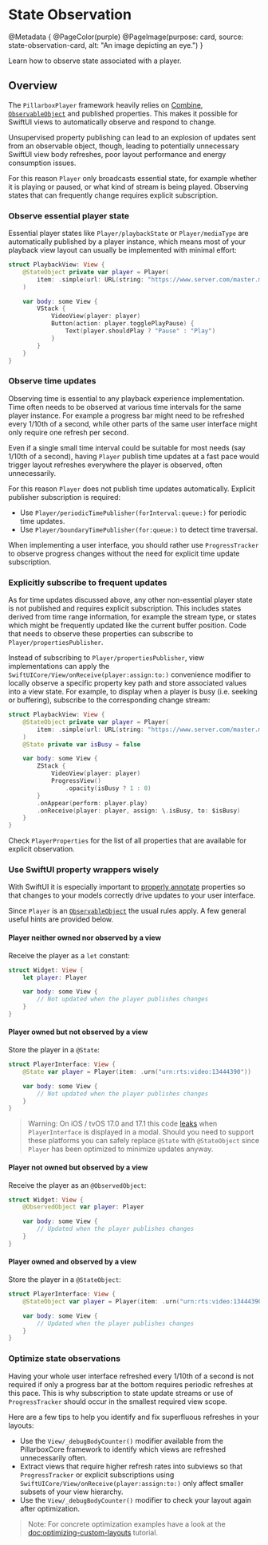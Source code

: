# State Observation

@Metadata {
    @PageColor(purple)
    @PageImage(purpose: card, source: state-observation-card, alt: "An image depicting an eye.")
}

Learn how to observe state associated with a player.

## Overview

The ``PillarboxPlayer`` framework heavily relies on [Combine](https://developer.apple.com/documentation/combine),  [`ObservableObject`](https://developer.apple.com/documentation/combine/observableobject) and published properties. This makes it possible for SwiftUI views to automatically observe and respond to change.

Unsupervised property publishing can lead to an explosion of updates sent from an observable object, though, leading to potentially unnecessary SwiftUI view body refreshes, poor layout performance and energy consumption issues.

For this reason ``Player`` only broadcasts essential state, for example whether it is playing or paused, or what kind of stream is being played. Observing states that can frequently change requires explicit subscription.

### Observe essential player state

Essential player states like ``Player/playbackState`` or ``Player/mediaType`` are automatically published by a player instance, which means most of your playback view layout can usually be implemented with minimal effort:

```swift
struct PlaybackView: View {
    @StateObject private var player = Player(
        item: .simple(url: URL(string: "https://www.server.com/master.m3u8")!)
    )

    var body: some View {
        VStack {
            VideoView(player: player)
            Button(action: player.togglePlayPause) {
                Text(player.shouldPlay ? "Pause" : "Play")
            }
        }
    }
}
```

### Observe time updates

Observing time is essential to any playback experience implementation. Time often needs to be observed at various time intervals for the same player instance. For example a progress bar might need to be refreshed every 1/10th of a second, while other parts of the same user interface might only require one refresh per second.

Even if a single small time interval could be suitable for most needs (say 1/10th of a second), having ``Player`` publish time updates at a fast pace would trigger layout refreshes everywhere the player is observed, often unnecessarily.

For this reason ``Player`` does not publish time updates automatically. Explicit publisher subscription is required:

- Use ``Player/periodicTimePublisher(forInterval:queue:)`` for periodic time updates.
- Use ``Player/boundaryTimePublisher(for:queue:)`` to detect time traversal.

When implementing a user interface, you should rather use ``ProgressTracker`` to observe progress changes without the need for explicit time update subscription.

### Explicitly subscribe to frequent updates

As for time updates discussed above, any other non-essential player state is not published and requires explicit subscription. This includes states derived from time range information, for example the stream type, or states which might be frequently updated like the current buffer position. Code that needs to observe these properties can subscribe to ``Player/propertiesPublisher``.

Instead of subscribing to ``Player/propertiesPublisher``, view implementations can apply the ``SwiftUICore/View/onReceive(player:assign:to:)`` convenience modifier to locally observe a specific property key path and store associated values into a view state. For example, to display when a player is busy (i.e. seeking or buffering), subscribe to the corresponding change stream:

```swift
struct PlaybackView: View {
    @StateObject private var player = Player(
        item: .simple(url: URL(string: "https://www.server.com/master.m3u8")!)
    )
    @State private var isBusy = false

    var body: some View {
        ZStack {
            VideoView(player: player)
            ProgressView()
                .opacity(isBusy ? 1 : 0)
        }
        .onAppear(perform: player.play)
        .onReceive(player: player, assign: \.isBusy, to: $isBusy)
    }
}
```

Check ``PlayerProperties`` for the list of all properties that are available for explicit observation.

### Use SwiftUI property wrappers wisely

With SwiftUI it is especially important to [properly annotate](https://developer.apple.com/documentation/swiftui/model-data) properties so that changes to your models correctly drive updates to your user interface.

Since ``Player`` is an [`ObservableObject`](https://developer.apple.com/documentation/combine/observableobject) the usual rules apply. A few general useful hints are provided below.

#### Player neither owned nor observed by a view

Receive the player as a `let` constant:

```swift
struct Widget: View {
    let player: Player

    var body: some View {
        // Not updated when the player publishes changes
    }
}
```

#### Player owned but not observed by a view

Store the player in a `@State`:

```swift
struct PlayerInterface: View {
    @State var player = Player(item: .urn("urn:rts:video:13444390"))

    var body: some View {
        // Not updated when the player publishes changes
    }
}
```

> Warning: On iOS / tvOS 17.0 and 17.1 this code [leaks](https://developer.apple.com/forums/thread/736110?login=true&page=1#769898022) when `PlayerInterface` is displayed in a modal. Should you need to support these platforms you can safely replace `@State` with `@StateObject` since ``Player`` has been optimized to minimize updates anyway.

#### Player not owned but observed by a view

Receive the player as an `@ObservedObject`:

```swift
struct Widget: View {
    @ObservedObject var player: Player

    var body: some View {
        // Updated when the player publishes changes
    }
}
```

#### Player owned and observed by a view

Store the player in a `@StateObject`:

```swift
struct PlayerInterface: View {
    @StateObject var player = Player(item: .urn("urn:rts:video:13444390"))

    var body: some View {
        // Updated when the player publishes changes
    }
}
```

### Optimize state observations

Having your whole user interface refreshed every 1/10th of a second is not required if only a progress bar at the bottom requires periodic refreshes at this pace. This is why subscription to state update streams or use of ``ProgressTracker`` should occur in the smallest required view scope.

Here are a few tips to help you identify and fix superfluous refreshes in your layouts:

- Use the `View/_debugBodyCounter()` modifier available from the PillarboxCore framework to identify which views are refreshed unnecessarily often.
- Extract views that require higher refresh rates into subviews so that ``ProgressTracker`` or explicit subscriptions using ``SwiftUICore/View/onReceive(player:assign:to:)`` only affect smaller subsets of your view hierarchy.
- Use the `View/_debugBodyCounter()` modifier to check your layout again after optimization.

> Note: For concrete optimization examples have a look at the <doc:optimizing-custom-layouts> tutorial.

